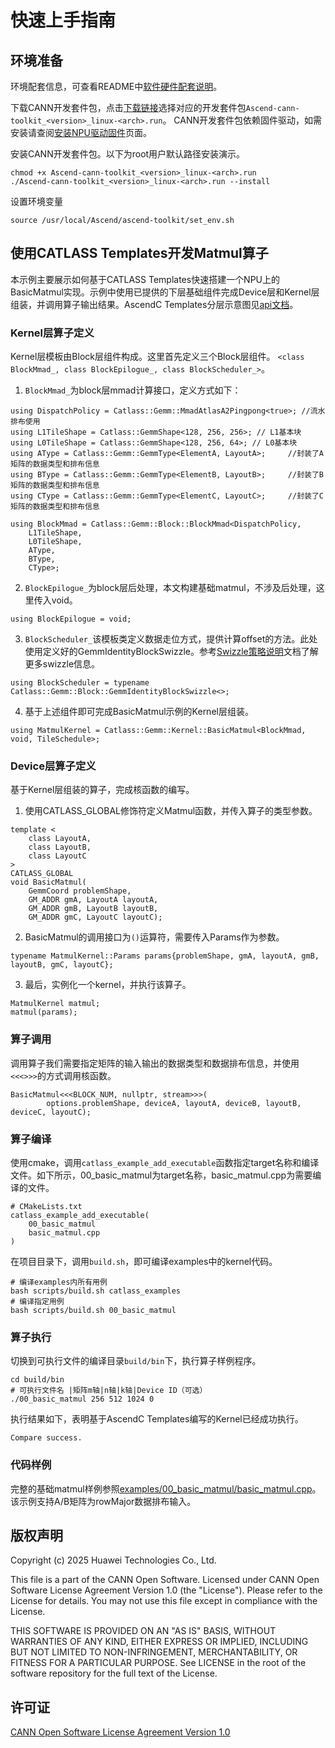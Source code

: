 # 快速上手指南
## 环境准备
环境配套信息，可查看README中[软件硬件配套说明](../README.md#软件硬件配套说明)。

下载CANN开发套件包，点击[下载链接](https://www.hiascend.com/zh/developer/download/community/result?module=cann)选择对应的开发套件包`Ascend-cann-toolkit_<version>_linux-<arch>.run`。 CANN开发套件包依赖固件驱动，如需安装请查阅[安装NPU驱动固件](https://www.hiascend.com/document/detail/zh/CANNCommunityEdition/800alpha002/softwareinst/instg/instg_0005.html?Mode=PmIns&OS=Ubuntu&Software=cannToolKit)页面。

安装CANN开发套件包。以下为root用户默认路径安装演示。
```
chmod +x Ascend-cann-toolkit_<version>_linux-<arch>.run
./Ascend-cann-toolkit_<version>_linux-<arch>.run --install
```
设置环境变量
```
source /usr/local/Ascend/ascend-toolkit/set_env.sh
```

## 使用CATLASS Templates开发Matmul算子
本示例主要展示如何基于CATLASS Templates快速搭建一个NPU上的BasicMatmul实现。示例中使用已提供的下层基础组件完成Device层和Kernel层组装，并调用算子输出结果。AscendC Templates分层示意图见[api文档](api.md)。
### Kernel层算子定义
Kernel层模板由Block层组件构成。这里首先定义三个Block层组件。
`<class BlockMmad_, class BlockEpilogue_, class BlockScheduler_>`。
1. `BlockMmad_`为block层mmad计算接口，定义方式如下：
```
using DispatchPolicy = Catlass::Gemm::MmadAtlasA2Pingpong<true>; //流水排布使用
using L1TileShape = Catlass::GemmShape<128, 256, 256>; // L1基本块
using L0TileShape = Catlass::GemmShape<128, 256, 64>; // L0基本块
using AType = Catlass::Gemm::GemmType<ElementA, LayoutA>;     //封装了A矩阵的数据类型和排布信息
using BType = Catlass::Gemm::GemmType<ElementB, LayoutB>;     //封装了B矩阵的数据类型和排布信息
using CType = Catlass::Gemm::GemmType<ElementC, LayoutC>;     //封装了C矩阵的数据类型和排布信息

using BlockMmad = Catlass::Gemm::Block::BlockMmad<DispatchPolicy,
    L1TileShape,
    L0TileShape,
    AType,
    BType,
    CType>;
```
2. `BlockEpilogue_`为block层后处理，本文构建基础matmul，不涉及后处理，这里传入void。
```
using BlockEpilogue = void;
```
3. `BlockScheduler_`该模板类定义数据走位方式，提供计算offset的方法。此处使用定义好的GemmIdentityBlockSwizzle。参考[Swizzle策略说明](swizzle_explanation.md)文档了解更多swizzle信息。
```
using BlockScheduler = typename Catlass::Gemm::Block::GemmIdentityBlockSwizzle<>;
```
4. 基于上述组件即可完成BasicMatmul示例的Kernel层组装。
```
using MatmulKernel = Catlass::Gemm::Kernel::BasicMatmul<BlockMmad, void, TileSchedule>;
```
### Device层算子定义
基于Kernel层组装的算子，完成核函数的编写。
1. 使用CATLASS_GLOBAL修饰符定义Matmul函数，并传入算子的类型参数。
```
template <
    class LayoutA,
    class LayoutB,
    class LayoutC
>
CATLASS_GLOBAL
void BasicMatmul(
    GemmCoord problemShape,
    GM_ADDR gmA, LayoutA layoutA,
    GM_ADDR gmB, LayoutB layoutB,
    GM_ADDR gmC, LayoutC layoutC);
```
2. BasicMatmul的调用接口为`()`运算符，需要传入Params作为参数。
```
typename MatmulKernel::Params params{problemShape, gmA, layoutA, gmB, layoutB, gmC, layoutC};
```
3. 最后，实例化一个kernel，并执行该算子。
```
MatmulKernel matmul;
matmul(params);
```
### 算子调用
调用算子我们需要指定矩阵的输入输出的数据类型和数据排布信息，并使用`<<<>>>`的方式调用核函数。
```
BasicMatmul<<<BLOCK_NUM, nullptr, stream>>>(
        options.problemShape, deviceA, layoutA, deviceB, layoutB, deviceC, layoutC);
```
### 算子编译
使用cmake，调用`catlass_example_add_executable`函数指定target名称和编译文件。如下所示，00_basic_matmul为target名称，basic_matmul.cpp为需要编译的文件。
```
# CMakeLists.txt
catlass_example_add_executable(
    00_basic_matmul
    basic_matmul.cpp
)
```
在项目目录下，调用`build.sh`，即可编译examples中的kernel代码。
```
# 编译examples内所有用例
bash scripts/build.sh catlass_examples
# 编译指定用例
bash scripts/build.sh 00_basic_matmul
```
### 算子执行
切换到可执行文件的编译目录`build/bin`下，执行算子样例程序。
```
cd build/bin
# 可执行文件名 |矩阵m轴|n轴|k轴|Device ID（可选）
./00_basic_matmul 256 512 1024 0
```
执行结果如下，表明基于AscendC Templates编写的Kernel已经成功执行。
```
Compare success.
```
### 代码样例
完整的基础matmul样例参照[examples/00_basic_matmul/basic_matmul.cpp](../examples/00_basic_matmul/basic_matmul.cpp)。
该示例支持A/B矩阵为rowMajor数据排布输入。

## 版权声明
Copyright (c) 2025 Huawei Technologies Co., Ltd.

This file is a part of the CANN Open Software.
Licensed under CANN Open Software License Agreement Version 1.0 (the "License").
Please refer to the License for details. You may not use this file except in compliance with the License.

THIS SOFTWARE IS PROVIDED ON AN "AS IS" BASIS, WITHOUT WARRANTIES OF ANY KIND,
EITHER EXPRESS OR IMPLIED,
INCLUDING BUT NOT LIMITED TO NON-INFRINGEMENT,
MERCHANTABILITY, OR FITNESS FOR A PARTICULAR   PURPOSE.
See LICENSE in the root of the software repository for the full text of the License.

## 许可证
[CANN Open Software License Agreement Version 1.0](../LICENSE)